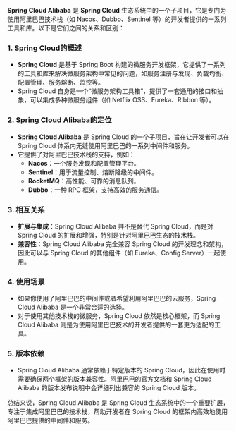 **Spring Cloud Alibaba** 是 **Spring Cloud** 生态系统中的一个子项目，它是专门为使用阿里巴巴技术栈（如 Nacos、Dubbo、Sentinel 等）的开发者提供的一系列工具和库。以下是它们之间的关系和区别：

### 1. **Spring Cloud的概述**
   - **Spring Cloud** 是基于 Spring Boot 构建的微服务开发框架，它提供了一系列的工具和库来解决微服务架构中常见的问题，如服务注册与发现、负载均衡、配置管理、服务熔断、监控等。
   - Spring Cloud 自身是一个“微服务架构工具箱”，提供了一套通用的接口和抽象，可以集成多种微服务组件（如 Netflix OSS、Eureka、Ribbon 等）。

### 2. **Spring Cloud Alibaba的定位**
   - **Spring Cloud Alibaba** 是 Spring Cloud 的一个子项目，旨在让开发者可以在 Spring Cloud 体系内无缝使用阿里巴巴的一系列中间件和服务。
   - 它提供了对阿里巴巴技术栈的支持，例如：
     - **Nacos**：一个服务发现和配置管理平台。
     - **Sentinel**：用于流量控制、熔断降级的中间件。
     - **RocketMQ**：高性能、可靠的消息队列。
     - **Dubbo**：一种 RPC 框架，支持高效的服务通信。

### 3. **相互关系**
   - **扩展与集成**：Spring Cloud Alibaba 并不是替代 Spring Cloud，而是对 Spring Cloud 的扩展和增强，特别是针对阿里巴巴生态的技术栈。
   - **兼容性**：Spring Cloud Alibaba 完全兼容 Spring Cloud 的开发理念和架构，因此可以与 Spring Cloud 的其他组件（如 Eureka、Config Server）一起使用。

### 4. **使用场景**
   - 如果你使用了阿里巴巴的中间件或者希望利用阿里巴巴的云服务，Spring Cloud Alibaba 是一个非常合适的选择。
   - 对于使用其他技术栈的微服务，Spring Cloud 依然是核心框架，而 Spring Cloud Alibaba 则是为使用阿里巴巴技术的开发者提供的一套更为适配的工具。

### 5. **版本依赖**
   - Spring Cloud Alibaba 通常依赖于特定版本的 Spring Cloud，因此在使用时需要确保两个框架的版本兼容性。阿里巴巴的官方文档和 Spring Cloud Alibaba 的版本发布说明中会详细列出兼容的 Spring Cloud 版本。

总结来说，Spring Cloud Alibaba 是 Spring Cloud 生态系统中的一个重要扩展，专注于集成阿里巴巴的技术栈，帮助开发者在 Spring Cloud 的框架内高效地使用阿里巴巴提供的中间件和服务。
